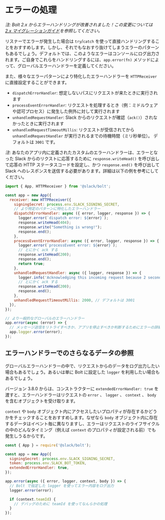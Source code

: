 # エラーの処理

*注: Bolt 2.x からエラーハンドリングが改善されました！この変更については [2.x マイグレーションガイド](/bolt-js/migration/migration-v2)を参照してください。*

リスナーでエラーが発生した場合は `try`/`catch` を使って直接ハンドリングすることをおすすめします。しかし、それでもなおすり抜けてしまうエラーのパターンもあるでしょう。デフォルトでは、このようなエラーはコンソールにログ出力されます。ご自身でこれらをハンドリングするには、`app.error(fn)` メソッドによって、グローバルエラーハンドラーを定義してください。

また、様々なエラーパターンにより特化したエラーハンドラーを `HTTPReceiver` に直接設定することができます。

- `dispatchErrorHandler`: 想定しないパスにリクエストが来たときに実行されます
- `processEventErrorHandler`: リクエストを処理するとき（例：ミドルウェアや認可プロセス）に発生した例外に対して実行されます
- `unhandledRequestHandler`: Slack からのリクエストが確認（`ack()`）されなかったときに実行されます
- `unhandledRequestTimeoutMillis`: リクエストが受信されてから `unhandledRequestHandler` が実行されるまでの待機時間（ミリ秒単位）。 デフォルトは `3001` です。 

*注*: あなたのアプリ内に定義されたカスタムのエラーハンドラーは、エラーとなった Slack からのリクストに応答するために `response.writeHead()` を呼び出して応答の HTTP ステータスコードを設定し、かつ `response.end()` を呼び出して Slack へのレスポンスを送信する必要があります。詳細は以下の例を参考にしてください。

```javascript
import { App, HTTPReceiver } from '@slack/bolt';

const app = new App({
  receiver: new HTTPReceiver({
    signingSecret: process.env.SLACK_SIGNING_SECRET,
    // より特定のパターンに特化したエラーハンドラー
    dispatchErrorHandler: async ({ error, logger, response }) => {
      logger.error(`dispatch error: ${error}`);
      response.writeHead(404);
      response.write("Something is wrong!");
      response.end();
    },
    processEventErrorHandler: async ({ error, logger, response }) => {
      logger.error(`processEvent error: ${error}`);
      // とにかく ack する
      response.writeHead(200);
      response.end();
      return true;
    },
    unhandledRequestHandler: async ({ logger, response }) => {
      logger.info('Acknowledging this incoming request because 2 seconds already passed...');
      // とにかく ack する
      response.writeHead(200);
      response.end();
    },
    unhandledRequestTimeoutMillis: 2000, // デフォルトは 3001
  }),
});

// より一般的なグローバルのエラーハンドラー
app.error(async (error) => {
  // メッセージ送信をリトライすべきか、アプリを停止すべきか判断するためにエラーの詳細を確認
  app.logger.error(error);
});
```

## エラーハンドラーでのさらなるデータの参照

グローバルエラーハンドラーの中で、リクエストからのデータをログ出力したい場合もあるでしょう。あるいは単に Bolt に設定した `logger` を利用したい場合もあるでしょう。

バージョン 3.8.0 からは、コンストラクターに  `extendedErrorHandler: true` を渡すと、エラーハンドラーはリクエストの `error` 、 `logger` 、 `context` 、 `body` を含むオブジェクトを受け取ります。

`context` や `body` オブジェクト内にアクセスしたいプロパティが存在するかどうかをチェックすることをおすすめします。なぜなら `body` オブジェクト内に存在するデータはイベント毎に異なりますし、エラーはリクエストのライフサイクルの中のどんなタイミング（例えば `context` のプロパティが設定される前）でも発生しうるからです。


```javascript
const { App } = require('@slack/bolt');

const app = new App({
  signingSecret: process.env.SLACK_SIGNING_SECRET,
  token: process.env.SLACK_BOT_TOKEN,
  extendedErrorHandler: true,
});

app.error(async ({ error, logger, context, body }) => {
  // Bolt で指定した logger を使ってエラー内容をログ出力
  logger.error(error);

  if (context.teamId) {
    // デバッグのために teamId を使ってなんらかの処理
  }
});
```
